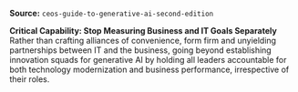 **Source:** `ceos-guide-to-generative-ai-second-edition`

**Critical Capability: Stop Measuring Business and IT Goals Separately**
Rather than crafting alliances of convenience, form firm and unyielding partnerships between IT and the business, going beyond establishing innovation squads for generative AI by holding all leaders accountable for both technology modernization and business performance, irrespective of their roles.
